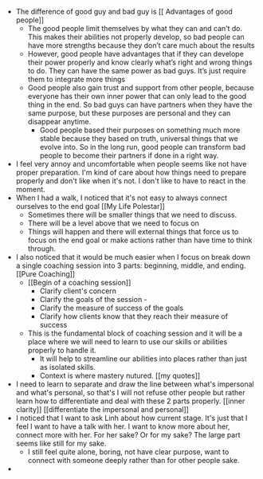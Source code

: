 - The difference of good guy and bad guy is [[ Advantages of good people]]
    - The good people limit themselves by what they can and can’t do. This makes their abilities not properly develop, so bad people can have more strengths because they don’t care much about the results
    - However, good people have advantages that if they can develope their power properly and know clearly what’s right and wrong things to do. They can have the same power as bad guys. It’s just require them to integrate more things
    - Good people also gain trust and support from other people, because everyone has their own inner power that can only lead to the good thing in the end. So bad guys can have partners when they have the same purpose, but these purposes are personal and they can disappear anytime.
        - Good people based their purposes on something much more stable because they based on truth, universal things that we evolve into. So in the long run, good people can transform bad people to become their partners if done in a right way.
- I feel very annoy and uncomfortable when people seems like not have proper preparation. I'm kind of care about how things need to prepare properly and don't like when it's not. I don't like to have to react in the moment.
- When I had a walk, I noticed that it's not easy to always connect ourselves to the end goal [[My Life Polestar]]
    - Sometimes there will be smaller things that we need to discuss.
    - There will be a level above that we need to focus on
    - Things will happen and there will external things that force us to focus on the end goal or make actions rather than have time to think through.
- I also noticed that it would be much easier when I focus on break down a single coaching session into 3 parts: beginning, middle, and ending. [[Pure Coaching]]
    - [[Begin of a coaching session]]
        - Clarify client's concern
        - Clarify the goals of the session - 
        - Clarify the measure of success of the goals
        - Clarify how clients know that they reach their measure of success
    - This is the fundamental block of coaching session and it will be a place where we will need to learn to use our skills or abilities properly to handle it. 
        - It will help to streamline our abilities into places rather than just as isolated skills.
        - Context is where mastery nutured. [[my quotes]]
- I need to learn to separate and draw the line between what's impersonal and what's personal, so that's I will not refuse other people but rather learn how to differentiate and deal with these 2 parts properly. [[inner clarity]] [[differentiate the impersonal and personal]]
- I noticed that I want to ask Linh about how current stage. It's just that I feel I want to have a talk with her. I want to know more about her, connect more with her. For her sake? Or for my sake? The large part seems like still for my sake.
    - I still feel quite alone, boring, not have clear purpose, want to connect with someone deeply rather than for other people sake.
- 
